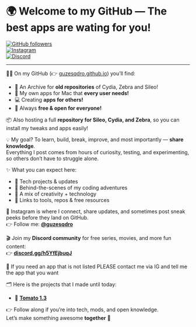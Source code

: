 # 🌍 Welcome to my GitHub — The best apps are wating for you!  

[![GitHub followers](https://img.shields.io/github/followers/guzesqdro?label=Follow%20me%20on%20GitHub&style=social)](https://github.com/guzesqdro)  
[![Instagram](https://img.shields.io/badge/Instagram-%40guzesqdro-E4405F?logo=instagram&logoColor=white)](https://instagram.com/guzesqdro)  
[![Discord](https://img.shields.io/badge/Discord-Join%20Server-5865F2?logo=discord&logoColor=white)](https://discord.com/invite/h5YfEjbuqJ)  

---

👨‍💻 On my GitHub (👉 [guzesqdro.github.io](https://guzesqdro.github.io)) you’ll find:  
- 📱 An Archive for **old repositories** of Cydia, Zebra and Sileo!
- 🍏 My own apps for Mac that **every user needs!**
- 💻 Creating **apps for others!**
- 🎁 Always **free & open for everyone!**  

📦 Also hosting a full **repository for Sileo, Cydia, and Zebra**, so you can install my tweaks and apps easily!  

💡 My goal? To learn, build, break, improve, and most importantly — **share knowledge**.  
Everything I post comes from hours of curiosity, testing, and experimenting, so others don’t have to struggle alone.  

✨ What you can expect here:  
- 🔧 Tech projects & updates  
- 🚀 Behind-the-scenes of my coding adventures  
- 🎨 A mix of creativity + technology  
- 🔗 Links to tools, repos & free resources  

📲 Instagram is where I connect, share updates, and sometimes post sneak peeks before they land on GitHub.  
👉 Follow me: [**@guzesqdro**](https://instagram.com/guzesqdro)  

🎬 Join my **Discord community** for free series, movies, and more fun content:  
👉 [**discord.gg/h5YfEjbuqJ**](https://discord.com/invite/h5YfEjbuqJ)  

💬 If you need an app that is not listed PLEASE contact me via IG and tell me the app that you want

🗂️ Here is the projects that I made until today:

- 🍅 [**Tomato 1.3**](https://instagram.com/guzesqdro)

👉 Follow along if you’re into tech, mods, and open knowledge.  
Let’s make something awesome **together** 🚀
